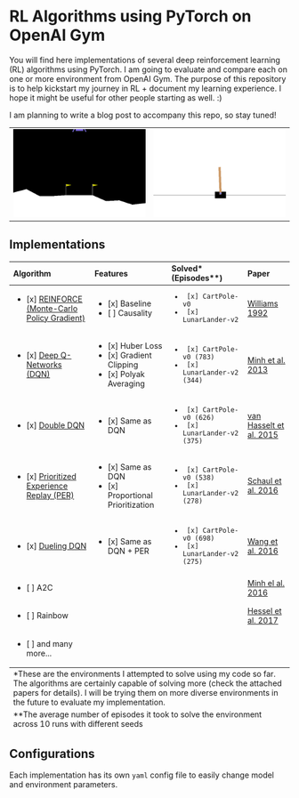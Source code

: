 ﻿# RL Algorithms using PyTorch on OpenAI Gym

You will find here implementations of several deep reinforcement learning (RL) algorithms using PyTorch. I am going to evaluate and compare each on one or more environment from OpenAI Gym. The purpose of this repository is to help kickstart my journey in RL + document my learning experience. I hope it might be useful for other people starting as well. :)

I am planning to write a blog post to accompany this repo, so stay tuned!

<table>
    <tr>
        <td align="center"><img alt="Lunar Lander v2" src="assets/ddqn-lunar-v2.gif"></td>
        <td align="center"><img alt="CartPole v0"     src="assets/ddqn-cartpole-v0.gif"></td>
    </tr>
</table>


## Implementations

<table>
<thead>
    <tr>
        <th align="left">Algorithm</th>
        <th align="left">Features</th>
        <th align="left">Solved* (Episodes**)</th>
        <th align="left">Paper</th>
    </tr>
</thead>
<tbody>
    <tr>
        <td><ul><li> [x] <a href="https://github.com/BKHMSI/RL-PyTorch/blob/master/reinforce.py">REINFORCE (Monte-Carlo Policy Gradient)</a></li></ul></td>
        <td><ul><li> [x] Baseline <li> [ ] Causality </ul></td>
        <td><code><ul><li> [x] CartPole-v0 <li> [x] LunarLander-v2 </ul></code></td>
        <td><a href="https://link.springer.com/content/pdf/10.1007/BF00992696.pdf">Williams 1992</a></td>
    </tr>
    <tr>
        <td><ul><li> [x] <a href="https://github.com/BKHMSI/RL-PyTorch/blob/master/dqn.py">Deep Q-Networks (DQN) </a> </ul> </td>
        <td><ul><li> [x] Huber Loss <li> [x] Gradient Clipping  <li> [x] Polyak Averaging </ul></td>
        <td><code><ul><li> [x] CartPole-v0 (783) <li> [x] LunarLander-v2 (344) </ul></code></td>
        <td><a href="https://arxiv.org/abs/1312.5602">Minh et al. 2013</a></td>
    </tr>
    <tr>
        <td><ul><li> [x] <a href="https://github.com/BKHMSI/RL-PyTorch/blob/master/dqn.py">Double DQN</a> </ul> </td>
        <td><ul><li> [x] Same as DQN </ul></td>
        <td><code><ul><li> [x] CartPole-v0 (626) <li> [x] LunarLander-v2 (375) </ul></code></td>
        <td><a href="https://arxiv.org/abs/1509.06461">van Hasselt et al. 2015</a></td>
    </tr>
    <tr>
        <td><ul><li> [x] <a href="https://github.com/BKHMSI/RL-PyTorch/blob/master/dqn.py">Prioritized Experience Replay (PER)</a></ul></td>
        <td><ul><li> [x] Same as DQN <li> [x] Proportional Prioritization </ul></td>
        <td><code><ul><li> [x] CartPole-v0 (538) <li> [x] LunarLander-v2 (278) </ul></code></td>
        <td><a href="https://arxiv.org/abs/1511.05952">Schaul et al. 2016</a></td>
    </tr>
    <tr>
        <td><ul><li> [x] <a href="https://github.com/BKHMSI/RL-PyTorch/blob/master/dqn.py"> Dueling DQN </a></ul></td>
        <td><ul><li> [x] Same as DQN + PER </ul></</td>
        <td><code><ul><li> [x] CartPole-v0 (698) <li> [x] LunarLander-v2 (275) </ul></code></td>
        <td><a href="https://arxiv.org/abs/1511.06581">Wang et al. 2016</a></td>
    </tr>
    <tr>
        <td><ul><li> [ ] A2C </ul></td>
        <td></td>
        <td></td>
        <td><a href="https://arxiv.org/abs/1602.01783">Minh el al. 2016</a></td>
    </tr>
    <tr>
        <td><ul><li> [ ] Rainbow </ul></td>
        <td></td>
        <td></td>
        <td><a href="https://arxiv.org/abs/1710.02298">Hessel et al. 2017</a></td>
    </tr>
    <tr>
        <td><ul><li> [ ] and many more... </ul></td>
        <td></td>
        <td></td>
        <td></td>
    </tr>
</tbody>
<tfoot>
    <tr>
        <td colspan="4"> *These are the environments I attempted to solve using my code so far. The algorithms are certainly capable of solving more (check the attached papers for details). I will be trying them on more diverse environments in the future to evaluate my implementation. </td>
    </tr>
    <tr>
        <td colspan="4"> **The average number of episodes it took to solve the environment across 10 runs with different seeds</td>
    </tr>
</tfoot>
</table>


## Configurations

Each implementation has its own `yaml` config file to easily change model and environment parameters. 
